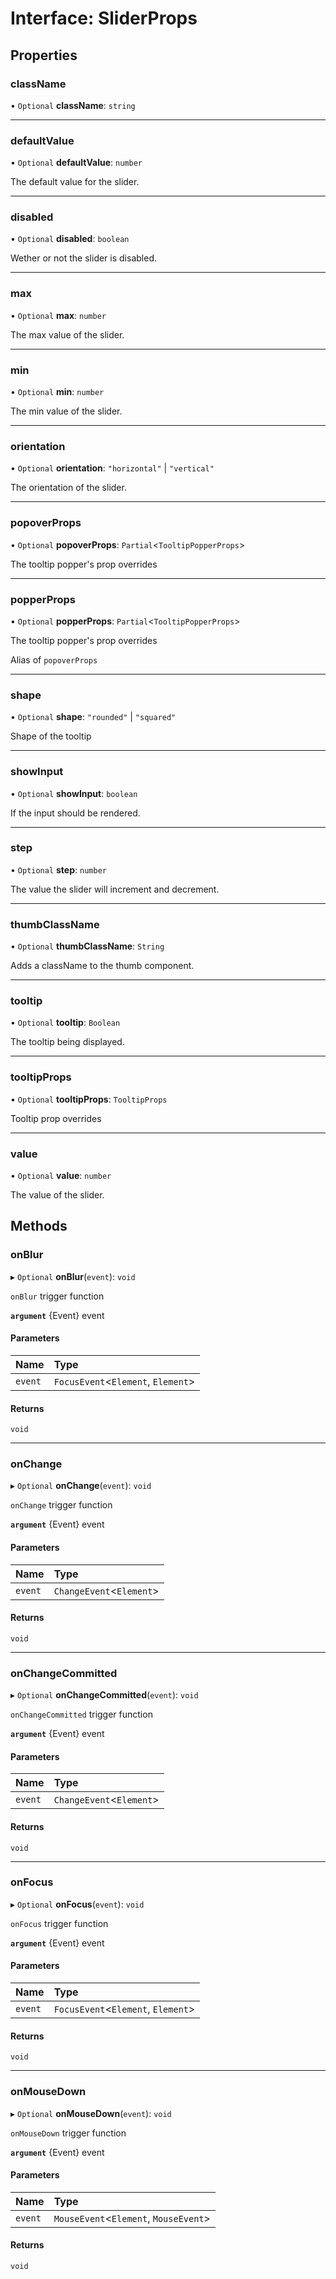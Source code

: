 # Interface: SliderProps

## Properties

### className

• `Optional` **className**: `string`

___

### defaultValue

• `Optional` **defaultValue**: `number`

The default value for the slider.

___

### disabled

• `Optional` **disabled**: `boolean`

Wether or not the slider is disabled.

___

### max

• `Optional` **max**: `number`

The max value of the slider.

___

### min

• `Optional` **min**: `number`

The min value of the slider.

___

### orientation

• `Optional` **orientation**: ``"horizontal"`` \| ``"vertical"``

The orientation of the slider.

___

### popoverProps

• `Optional` **popoverProps**: `Partial`<`TooltipPopperProps`\>

The tooltip popper's prop overrides

___

### popperProps

• `Optional` **popperProps**: `Partial`<`TooltipPopperProps`\>

The tooltip popper's prop overrides

Alias of `popoverProps`

___

### shape

• `Optional` **shape**: ``"rounded"`` \| ``"squared"``

Shape of the tooltip

___

### showInput

• `Optional` **showInput**: `boolean`

If the input should be rendered.

___

### step

• `Optional` **step**: `number`

The value the slider will increment and decrement.

___

### thumbClassName

• `Optional` **thumbClassName**: `String`

Adds a className to the thumb component.

___

### tooltip

• `Optional` **tooltip**: `Boolean`

The tooltip being displayed.

___

### tooltipProps

• `Optional` **tooltipProps**: `TooltipProps`

Tooltip prop overrides

___

### value

• `Optional` **value**: `number`

The value of the slider.

## Methods

### onBlur

▸ `Optional` **onBlur**(`event`): `void`

`onBlur` trigger function

**`argument`** {Event} event

#### Parameters

| Name | Type |
| :------ | :------ |
| `event` | `FocusEvent`<`Element`, `Element`\> |

#### Returns

`void`

___

### onChange

▸ `Optional` **onChange**(`event`): `void`

`onChange` trigger function

**`argument`** {Event} event

#### Parameters

| Name | Type |
| :------ | :------ |
| `event` | `ChangeEvent`<`Element`\> |

#### Returns

`void`

___

### onChangeCommitted

▸ `Optional` **onChangeCommitted**(`event`): `void`

`onChangeCommitted` trigger function

**`argument`** {Event} event

#### Parameters

| Name | Type |
| :------ | :------ |
| `event` | `ChangeEvent`<`Element`\> |

#### Returns

`void`

___

### onFocus

▸ `Optional` **onFocus**(`event`): `void`

`onFocus` trigger function

**`argument`** {Event} event

#### Parameters

| Name | Type |
| :------ | :------ |
| `event` | `FocusEvent`<`Element`, `Element`\> |

#### Returns

`void`

___

### onMouseDown

▸ `Optional` **onMouseDown**(`event`): `void`

`onMouseDown` trigger function

**`argument`** {Event} event

#### Parameters

| Name | Type |
| :------ | :------ |
| `event` | `MouseEvent`<`Element`, `MouseEvent`\> |

#### Returns

`void`

